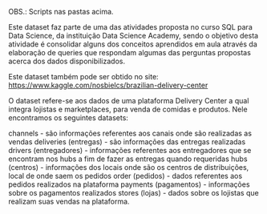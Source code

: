 OBS.: Scripts nas pastas acima.


Este dataset faz parte de uma das atividades proposta no curso SQL para Data Science, da instituição Data Science Academy, sendo o objetivo desta atividade é consolidar alguns dos conceitos aprendidos em aula através da elaboração de queries que respondam algumas das perguntas propostas acerca dos dados disponibilizados. 


Este dataset também pode ser obtido no site: https://www.kaggle.com/nosbielcs/brazilian-delivery-center


O dataset refere-se aos dados de uma plataforma Delivery Center a qual integra lojistas e marketplaces, para venda de 
comidas e produtos. Nele encontramos os seguintes datasets:


channels - são informações referentes aos canais onde são realizadas as vendas
deliveries (entregas) - são informações das entregas realizadas 
drivers (entregadores) - informações referentes aos entregadores que se encontram nos hubs a fim de fazer as entregas quando requeridas
hubs (centros) - informações dos locais onde são os centros de distribuições, local de onde saem os pedidos
order (pedidos) - dados referentes aos pedidos realizados na plataforma
payments (pagamentos) - informações sobre os pagamentos realizados
stores (lojas) -  dados sobre os lojistas que realizam suas vendas na plataforma.
